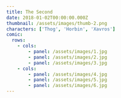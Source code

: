 ```yaml
---
title: The Second
date: 2018-01-02T00:00:00.000Z
thumbnail: /assets/images/thumb-2.png
characters: ['Thog', 'Horbin', 'Xavros']
comic:
  rows:
    - cols:
        - panel: /assets/images/1.jpg
        - panel: /assets/images/2.jpg
        - panel: /assets/images/3.jpg
    - cols:
        - panel: /assets/images/4.jpg
        - panel: /assets/images/5.jpg
        - panel: /assets/images/6.jpg
---
```


